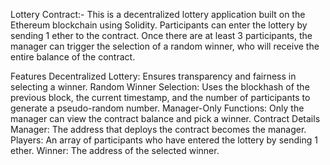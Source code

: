 Lottery Contract:-
This is a decentralized lottery application built on the Ethereum blockchain using Solidity. Participants can enter the lottery by sending 1 ether to the contract. Once there are at least 3 participants, the manager can trigger the selection of a random winner, who will receive the entire balance of the contract.

Features
Decentralized Lottery: Ensures transparency and fairness in selecting a winner.
Random Winner Selection: Uses the blockhash of the previous block, the current timestamp, and the number of participants to generate a pseudo-random number.
Manager-Only Functions: Only the manager can view the contract balance and pick a winner.
Contract Details
Manager: The address that deploys the contract becomes the manager.
Players: An array of participants who have entered the lottery by sending 1 ether.
Winner: The address of the selected winner.
